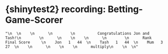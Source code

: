 # {shinytest2} recording: Betting-Game-Scorer

    "\n  \n    \n      \n        \n          Congratulations Jon and Tash!\n        \n      \n    \n    \n      \n        \n      Rank   Final Score     \n    Jon   1   44  \n    Tash   1   44  \n    Mum   3   27  \n    \n      \n    \n    \n      multiply\n    \n  \n"

